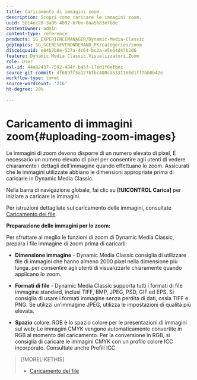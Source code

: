 ```yaml
---
title: Caricamento di immagini zoom
description: Scopri come caricare le immagini zoom.
uuid: 5814ec28-3a06-4b92-b70e-0aa5b83e7b0e
contentOwner: admin
content-type: reference
products: SG_EXPERIENCEMANAGER/Dynamic-Media-Classic
geptopics: SG_SCENESEVENONDEMAND_PK/categories/zoom
discoiquuid: e84b7b0e-527a-4c64-bc2a-e5e64d47b2d6
feature: Dynamic Media Classic,Visualizzatori,Zoom
role: User
exl-id: 44a82437-7592-484f-b45f-17ed1f6efbec
source-git-commit: df689ff5a127bfbc400ca5331168d1ff7bb0b42e
workflow-type: tm+mt
source-wordcount: '216'
ht-degree: 28%

---
```


# Caricamento di immagini zoom{#uploading-zoom-images}

Le immagini di zoom devono disporre di un numero elevato di pixel, È necessario un numero elevato di pixel per consentire agli utenti di vedere chiaramente i dettagli dell&#39;immagine quando effettuano lo zoom. Assicurati che le immagini utilizzate abbiano le dimensioni appropriate prima di caricarle in Dynamic Media Classic.

Nella barra di navigazione globale, fai clic su **[!UICONTROL Carica]** per iniziare a caricare le immagini.

Per istruzioni dettagliate sul caricamento delle immagini, consultate [Caricamento dei file](uploading-files.md#uploading_files).

**Preparazione delle immagini per lo zoom:**

Per sfruttare al meglio le funzioni di zoom di Dynamic Media Classic, prepara i file immagine di zoom prima di caricarli:

* **Dimensione immagine**  - Dynamic Media Classic consiglia di utilizzare file di immagini che hanno almeno 2000 pixel nella dimensione più lunga. per consentire agli utenti di visualizzarle chiaramente quando applicano lo zoom.

* **Formati di file**  - Dynamic Media Classic supporta tutti i formati di file immagine standard, inclusi TIFF, BMP, JPEG, PSD, GIF ed EPS. Si consiglia di usare i formati immagine senza perdita di dati, ossia TIFF e PNG. Se utilizzi un’immagine JPEG, utilizza le impostazioni di qualità più elevata.

* **Spazio**  colore: RGB è lo spazio colore per le presentazioni di immagini sul web; Le immagini CMYK vengono automaticamente convertite in RGB al momento del caricamento. Per la conversione in RGB, si consiglia di caricare le immagini CMYK con un profilo colore ICC incorporato. Consultate anche Profili ICC.

>[!MORELIKETHIS]
>
>* [Caricamento dei file](uploading-files.md#uploading_files)

